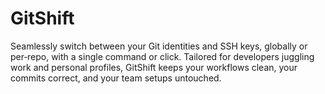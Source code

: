 # GitShift

Seamlessly switch between your Git identities and SSH keys, globally or per‐repo, with a single command or click. Tailored for developers juggling work and personal profiles, GitShift keeps your workflows clean, your commits correct, and your team setups untouched.
